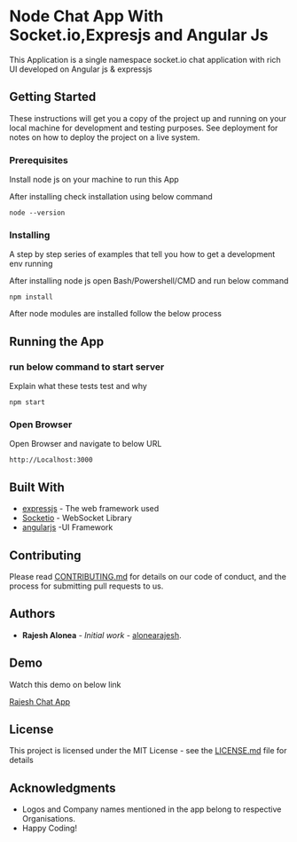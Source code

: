 # Node Chat App With Socket.io,Expresjs and Angular Js

This Application is a single namespace socket.io chat application with rich UI developed on Angular js & expressjs

## Getting Started

These instructions will get you a copy of the project up and running on your local machine for development and testing purposes. See deployment for notes on how to deploy the project on a live system.

### Prerequisites

Install node js on your machine to run this App

After installing check installation using below command

```
node --version
```

### Installing

A step by step series of examples that tell you how to get a development env running

After installing node js open Bash/Powershell/CMD and run below command

```
npm install
```

After node modules are installed follow the below process

## Running the App

### run below command to start server

Explain what these tests test and why

```
npm start
```

### Open Browser

Open Browser and navigate to below URL

```
http://Localhost:3000
```


## Built With

* [expressjs](https://expressjs.com/) - The web framework used
* [Socketio](https://socket.io/) - WebSocket Library
* [angularjs](https://angular.io) -UI Framework

## Contributing

Please read [CONTRIBUTING.md]() for details on our code of conduct, and the process for submitting pull requests to us.

## Authors

* **Rajesh Alonea** - *Initial work* - [alonearajesh](https://angular.io).

## Demo

Watch this demo on below link

[Rajesh Chat App](https://aloneachat.herokuapp.com/)

## License

This project is licensed under the MIT License - see the [LICENSE.md](LICENSE.md) file for details

## Acknowledgments

* Logos and Company names mentioned in the app belong to respective Organisations.
* Happy Coding! 
